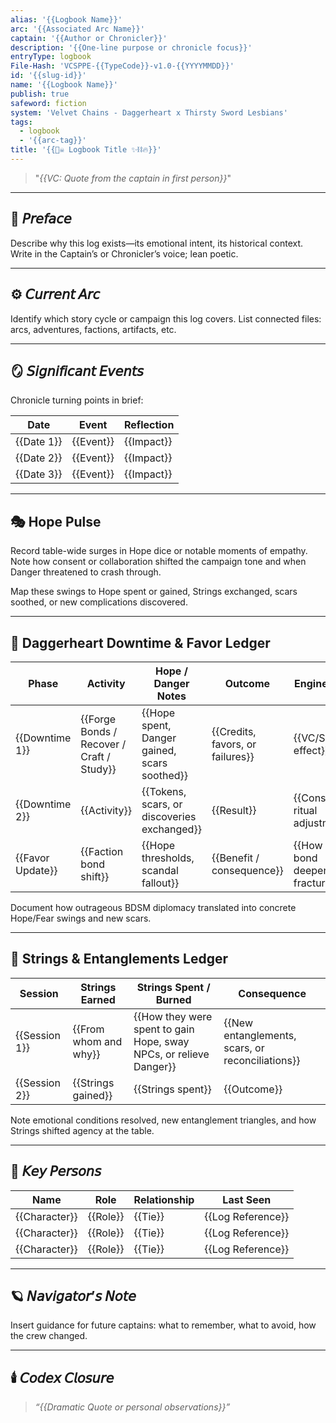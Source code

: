 ```yaml
---
alias: '{{Logbook Name}}'
arc: '{{Associated Arc Name}}'
captain: '{{Author or Chronicler}}'
description: '{{One-line purpose or chronicle focus}}'
entryType: logbook
File-Hash: 'VCSPPE-{{TypeCode}}-v1.0-{{YYYYMMDD}}'
id: '{{slug-id}}'
name: '{{Logbook Name}}'
publish: true
safeword: fiction
system: 'Velvet Chains - Daggerheart x Thirsty Sword Lesbians'
tags:
  - logbook
  - '{{arc-tag}}'
title: '{{🏴‍☠️ Logbook Title ✨⛓️🔥}}'
---
```


> "_{{VC: Quote from the captain in first person}}_"

---

## 🌌 𝘗𝘳𝘦𝘧𝘢𝘤𝘦

Describe why this log exists—its emotional intent, its historical context. Write in the Captain’s or
Chronicler’s voice; lean poetic.

---

## ⚙️ 𝘊𝘶𝘳𝘳𝘦𝘯𝘵 𝘈𝘳𝘤

Identify which story cycle or campaign this log covers. List connected files: arcs, adventures,
factions, artifacts, etc.

---

## 🪞 𝘚𝘪𝘨𝘯𝘪𝘧𝘪𝘤𝘢𝘯𝘵 𝘌𝘷𝘦𝘯𝘵𝘴

Chronicle turning points in brief:

| Date       | Event     | Reflection |
| ---------- | --------- | ---------- |
| {{Date 1}} | {{Event}} | {{Impact}} |
| {{Date 2}} | {{Event}} | {{Impact}} |
| {{Date 3}} | {{Event}} | {{Impact}} |

---

## 🎭 Hope Pulse

Record table-wide surges in Hope dice or notable moments of empathy. Note how consent or
collaboration shifted the campaign tone and when Danger threatened to crash through.

Map these swings to Hope spent or gained, Strings exchanged, scars soothed, or new complications
discovered.

---

## 🧭 Daggerheart Downtime & Favor Ledger

| Phase            | Activity                                  | Hope / Danger Notes                          | Outcome                          | Engine Beats                           |
| ---------------- | ----------------------------------------- | -------------------------------------------- | -------------------------------- | -------------------------------------- |
| {{Downtime 1}}   | {{Forge Bonds / Recover / Craft / Study}} | {{Hope spent, Danger gained, scars soothed}} | {{Credits, favors, or failures}} | {{VC/SP/PE effect}}                    |
| {{Downtime 2}}   | {{Activity}}                              | {{Tokens, scars, or discoveries exchanged}}  | {{Result}}                       | {{Consent ritual adjustments}}         |
| {{Favor Update}} | {{Faction bond shift}}                    | {{Hope thresholds, scandal fallout}}         | {{Benefit / consequence}}        | {{How the bond deepened or fractured}} |

Document how outrageous BDSM diplomacy translated into concrete Hope/Fear swings and new scars.

---

## 🎴 Strings & Entanglements Ledger

| Session       | Strings Earned        | Strings Spent / Burned                                             | Consequence                                      |
| ------------- | --------------------- | ------------------------------------------------------------------ | ------------------------------------------------ |
| {{Session 1}} | {{From whom and why}} | {{How they were spent to gain Hope, sway NPCs, or relieve Danger}} | {{New entanglements, scars, or reconciliations}} |
| {{Session 2}} | {{Strings gained}}    | {{Strings spent}}                                                  | {{Outcome}}                                      |

Note emotional conditions resolved, new entanglement triangles, and how Strings shifted agency at
the table.

---

## 💫 𝘒𝘦𝘺 𝘗𝘦𝘳𝘴𝘰𝘯𝘴

| Name          | Role     | Relationship | Last Seen         |
| ------------- | -------- | ------------ | ----------------- |
| {{Character}} | {{Role}} | {{Tie}}      | {{Log Reference}} |
| {{Character}} | {{Role}} | {{Tie}}      | {{Log Reference}} |
| {{Character}} | {{Role}} | {{Tie}}      | {{Log Reference}} |

---

## 🪐 𝘕𝘢𝘷𝘪𝘨𝘢𝘵𝘰𝘳’𝘴 𝘕𝘰𝘵𝘦

Insert guidance for future captains: what to remember, what to avoid, how the crew changed.

---

## 🕯️ 𝘊𝘰𝘥𝘦𝘹 𝘊𝘭𝘰𝘴𝘶𝘳𝘦

> _“{{Dramatic Quote or personal observations}}”_
